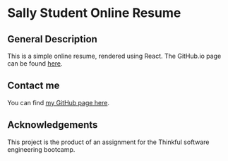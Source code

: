 # Sally Student Online Resume

## General Description

This is a simple online resume, rendered using React. The GitHub.io page can be found [here](https://sam1cutler.github.io/sally-student-starter-code/).

## Contact me
You can find [my GitHub page here](https://github.com/sam1cutler).

## Acknowledgements
This project is the product of an assignment for the Thinkful software engineering bootcamp. 
